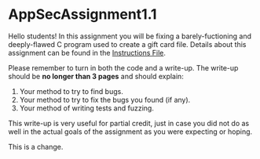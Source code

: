 # AppSecAssignment1.1
Hello students! In this assignment you will be fixing a barely-fuctioning 
and deeply-flawed C program used to create a gift card file. Details 
about this assignment can be found in the 
[Instructions File](./HW1_Instructions.md).

Please remember to turn in both the code and a write-up. The write-up
should be **no longer than 3 pages** and should explain:

1. Your method to try to find bugs.
2. Your method to try to fix the bugs you found (if any).
3. Your method of writing tests and fuzzing.

This write-up is very useful for partial credit, just in case you did 
not do as well in the actual goals of the assignment as you were 
expecting or hoping.

This is a change. 
